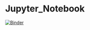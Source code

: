 # Jupyter_Notebook
[![Binder](https://mybinder.org/badge_logo.svg)](https://mybinder.org/v2/gh/mridul-S/Jupyter_Notebook/Development?labpath=%2FNotebook%2FStrokePrediction.ipynb)
